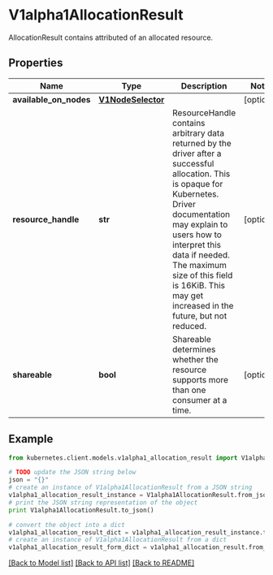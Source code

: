 # V1alpha1AllocationResult

AllocationResult contains attributed of an allocated resource.

## Properties
Name | Type | Description | Notes
------------ | ------------- | ------------- | -------------
**available_on_nodes** | [**V1NodeSelector**](V1NodeSelector.md) |  | [optional] 
**resource_handle** | **str** | ResourceHandle contains arbitrary data returned by the driver after a successful allocation. This is opaque for Kubernetes. Driver documentation may explain to users how to interpret this data if needed.  The maximum size of this field is 16KiB. This may get increased in the future, but not reduced. | [optional] 
**shareable** | **bool** | Shareable determines whether the resource supports more than one consumer at a time. | [optional] 

## Example

```python
from kubernetes.client.models.v1alpha1_allocation_result import V1alpha1AllocationResult

# TODO update the JSON string below
json = "{}"
# create an instance of V1alpha1AllocationResult from a JSON string
v1alpha1_allocation_result_instance = V1alpha1AllocationResult.from_json(json)
# print the JSON string representation of the object
print V1alpha1AllocationResult.to_json()

# convert the object into a dict
v1alpha1_allocation_result_dict = v1alpha1_allocation_result_instance.to_dict()
# create an instance of V1alpha1AllocationResult from a dict
v1alpha1_allocation_result_form_dict = v1alpha1_allocation_result.from_dict(v1alpha1_allocation_result_dict)
```
[[Back to Model list]](../README.md#documentation-for-models) [[Back to API list]](../README.md#documentation-for-api-endpoints) [[Back to README]](../README.md)


